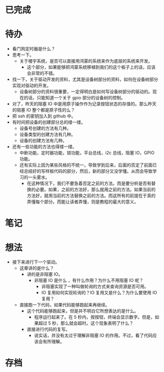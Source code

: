 # 已完成

# 待办
- 看门狗定时器是什么？
- 思考一下。
	- 关于楼宇系统，是否可以直接用鸿蒙的系统来作为底层的系统来开发。
		- 这个部分，如果能够把鸿蒙系统移植到我们的这个板子上的话，应该会非常的不错。
- 找一下，关于驱动开发的资料，尤其是设备树部分的资料，如何在设备树部分实现对驱动的开发。
	- 设备树部分的资料很重要，一定得明白是如何写设备树部分的驱动的。现在的话，只能知道一个关于 gpio 部分的设备树的控制。
- 对了，昨天的阻塞 IO 中是用原子操作作为记录按钮状态的存值的。那么昨天的阻塞 IO 整个都是原子性的么？
- 把 ssh 的密钥加入到 github 中。
- 有时间把设备的创建部分总的缕一缕。
	- 设备号创建的方法有几种。
	- 设备类型的创建方法有几种。
	- 设备的创建方法有几种。
- 还有一些功能的方法也得缕一缕。
	- 中断功能，定时器功能，锁功能，平台总线，i2c 总线，阻塞 IO，GPIO 功能。
	- 还有实际上因为某些风格的不统一，导致学到后来，后面的否定了前面已经总结好的写样板代码的部分，然后，新的部分又没学懂。从而会导致学习的一头雾水。
		- 在这种情况下，我们不要急着否定之前的方法。而是要分析是否有替换的必要。如果，之前的方法好，那么就用之前的方法。如果当前的方法好，就用当前的方法替换之前的方法。而这所有的前提在于真的弄懂每个部分。而能让读者弄懂，则是教程的最大的意义。
# 笔记

# 想法
- 接下来进行下一个驱动。
	- 这章讲的是什么？
		- 讲的是非阻塞 IO。
			- 非阻塞 IO 是什么 ，有什么作用？为什么不用阻塞 IO 呢？
				- 非阻塞实现了一种叫做轮询的方式来查询资源是否可用。
				- IO 复用如何实现轮询的？IO 复用又是什么？为什么要使用 IO 复用？
	- 直接跑一下代码，如果代码能够跑起来再继续。
		- 这个代码能够跑起来，但是并不明白它所想表达的是什么。
			- 程序运行起来了。在 5 秒内，按按钮，终端会显示数字。但是，如果超过 5 秒，那么就会超时。这个现象表明了什么？
		- 直接进行代码的复写。
			- 说实话，并没有太过于理解非阻塞 IO 的作用。不过，看了代码应该会有所理解。

# 存档
